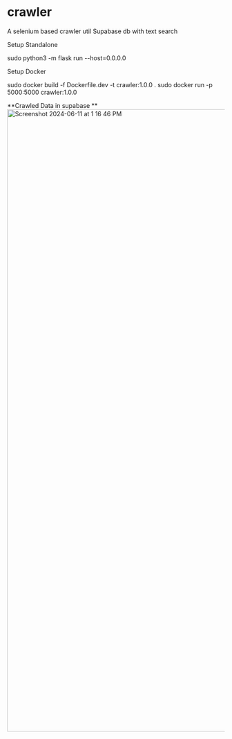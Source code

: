 # crawler
A selenium based crawler util
Supabase db with text search

Setup Standalone

sudo python3 -m flask run --host=0.0.0.0  

Setup Docker

sudo docker build -f Dockerfile.dev -t crawler:1.0.0 .
sudo docker run -p 5000:5000 crawler:1.0.0

**Crawled Data in supabase
**
<img width="1439" alt="Screenshot 2024-06-11 at 1 16 46 PM" src="https://github.com/saravana3853/crawler/assets/28153700/8209e8af-c662-492f-898f-a99ad09ee4ed">
